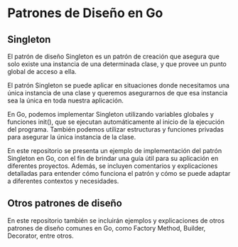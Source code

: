 # **Patrones de Diseño en Go**
## Singleton
El patrón de diseño Singleton es un patrón de creación que asegura que solo existe una instancia de una determinada clase, y que provee un punto global de acceso a ella.

El patrón Singleton se puede aplicar en situaciones donde necesitamos una única instancia de una clase y queremos asegurarnos de que esa instancia sea la única en toda nuestra aplicación.

En Go, podemos implementar Singleton utilizando variables globales y funciones init(), que se ejecutan automáticamente al inicio de la ejecución del programa. También podemos utilizar estructuras y funciones privadas para asegurar la única instancia de la clase.

En este repositorio se presenta un ejemplo de implementación del patrón Singleton en Go, con el fin de brindar una guía útil para su aplicación en diferentes proyectos. Además, se incluyen comentarios y explicaciones detalladas para entender cómo funciona el patrón y cómo se puede adaptar a diferentes contextos y necesidades.

## Otros patrones de diseño
En este repositorio también se incluirán ejemplos y explicaciones de otros patrones de diseño comunes en Go, como Factory Method, Builder, Decorator, entre otros.
